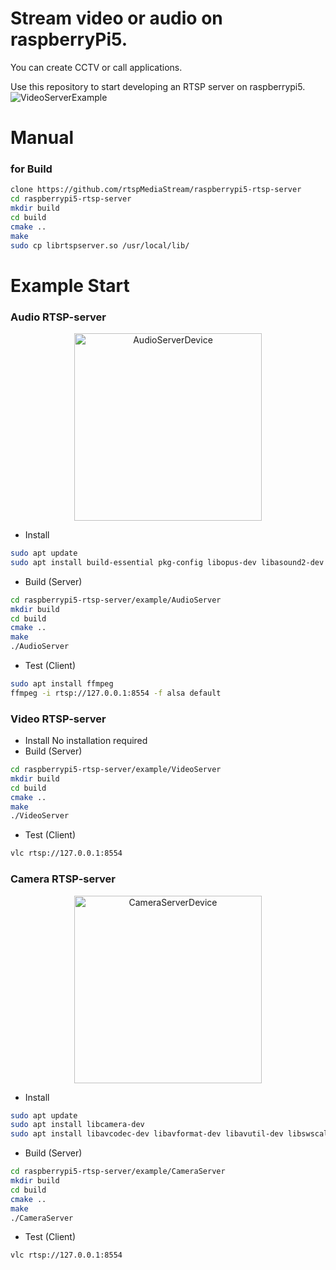 # Stream video or audio on raspberryPi5.
You can create CCTV or call applications.

Use this repository to start developing an RTSP server on raspberrypi5.
![VideoServerExample](https://github.com/user-attachments/assets/5e84ad7b-d117-45f4-bb3a-c74ff88f51db)

# Manual 

### for Build 
```bash
clone https://github.com/rtspMediaStream/raspberrypi5-rtsp-server
cd raspberrypi5-rtsp-server
mkdir build
cd build
cmake ..
make
sudo cp librtspserver.so /usr/local/lib/
```

# Example Start

### Audio RTSP-server
<div align="center">
  <img src="https://github.com/user-attachments/assets/14d123ca-4a1a-4d39-8c45-53528003d27b" alt="AudioServerDevice" height="300" />
</div>

- Install
```bash
sudo apt update
sudo apt install build-essential pkg-config libopus-dev libasound2-dev  # For g++, make, library compile, Opus, ALSA
```
- Build (Server)
```bash
cd raspberrypi5-rtsp-server/example/AudioServer
mkdir build
cd build
cmake ..
make
./AudioServer
```
- Test (Client)
```bash
sudo apt install ffmpeg
ffmpeg -i rtsp://127.0.0.1:8554 -f alsa default
```


### Video RTSP-server
- Install
No installation required
- Build (Server)
```bash
cd raspberrypi5-rtsp-server/example/VideoServer
mkdir build
cd build
cmake ..
make
./VideoServer
```
- Test (Client)
```bash
vlc rtsp://127.0.0.1:8554
```

### Camera RTSP-server
<div align="center">
  <img src="https://github.com/user-attachments/assets/0a438fdb-1738-43e6-be2e-4464f8646a80" alt="CameraServerDevice" height="300" />
</div>

- Install
```bash
sudo apt update
sudo apt install libcamera-dev
sudo apt install libavcodec-dev libavformat-dev libavutil-dev libswscale-dev
```
- Build (Server)
```bash
cd raspberrypi5-rtsp-server/example/CameraServer
mkdir build
cd build
cmake ..
make
./CameraServer
```
- Test (Client)
```bash
vlc rtsp://127.0.0.1:8554
```

